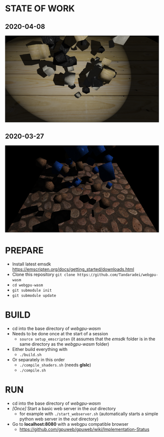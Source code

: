 # STATE OF WORK
## 2020-04-08
![Test scene](demo/state_of_work_20200408.png)
## 2020-03-27
![Test scene](demo/state_of_work_20200327.png)

# PREPARE
* Install latest emsdk https://emscripten.org/docs/getting_started/downloads.html
* Clone this repository `git clone https://github.com/Tandaradei/webgpu-wasm`
* `cd webgpu-wasm`
* `git submodule init`
* `git submodule update`

# BUILD
* cd into the base directory of *webgpu-wasm*
* Needs to be done once at the start of a session
    * `source setup_emscripten` (it assumes that the *emsdk* folder is in the same directory as the *webgpu-wasm* folder)
* Either build everything with
    * `./build.sh`
* Or separately in this order
    * `./compile_shaders.sh` (needs **glslc**)
    * `./compile.sh`

# RUN
* cd into the base directory of *webgpu-wasm*
* *[Once]* Start a basic web server in the *out* directory
    * for example with `./start_webserver.sh` (automatically starts a simple python web server in the *out* directory)
* Go to **localhost:8080** with a webgpu compatible browser
    * https://github.com/gpuweb/gpuweb/wiki/Implementation-Status
